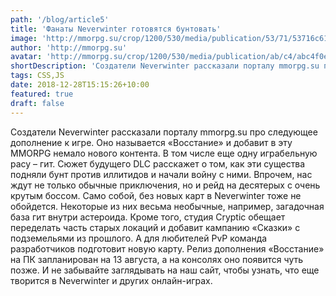 ```yaml
---
path: '/blog/article5'
title: 'Фанаты Neverwinter готовятся бунтовать'
image: 'http://mmorpg.su/crop/1200/530/media/publication/53/71/53716c613fde4f4da5a075bf534bbdfc.jpg'
author: 'http://mmorpg.su'
avatar: 'http://mmorpg.su/crop/1200/530/media/publication/ab/c4/abc4f0e523294c938d8dfd8dcaf83320.jpg'
shortDescription: 'Создатели Neverwinter рассказали порталу mmorpg.su про следующее дополнение к игре. Оно называется «Восстание» и добавит в эту MMORPG'
tags: CSS,JS
date: 2018-12-28T15:15:26+10:00
featured: true
draft: false
---
```


Создатели Neverwinter рассказали порталу mmorpg.su про следующее дополнение к игре. Оно называется «Восстание» и добавит в эту MMORPG немало нового контента. В том числе еще одну играбельную расу – гит. Сюжет будущего DLC расскажет о том, как эти существа подняли бунт против иллитидов и начали войну с ними. Впрочем, нас ждут не только обычные приключения, но и рейд на десятерых с очень крутым боссом. Само собой, без новых карт в Neverwinter тоже не обойдется. Некоторые из них весьма необычные, например, загадочная база гит внутри астероида. Кроме того, студия Cryptic обещает переделать часть старых локаций и добавит кампанию «Сказки» с подземельями из прошлого. А для любителей PvP команда разработчиков подготовит новую карту. Релиз дополнения «Восстание» на ПК запланирован на 13 августа, а на консолях оно появится чуть позже. И не забывайте заглядывать на наш сайт, чтобы узнать, что еще творится в Neverwinter и других онлайн-играх.